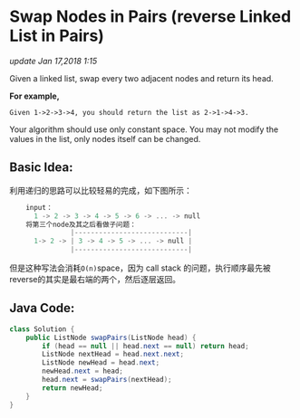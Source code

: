 # Swap Nodes in Pairs \(reverse Linked List in Pairs\)

_update Jan 17,2018 1:15_

Given a linked list, swap every two adjacent nodes and return its head.

**For example,**

```text
Given 1->2->3->4, you should return the list as 2->1->4->3.
```

Your algorithm should use only constant space. You may not modify the values in the list, only nodes itself can be changed.

## Basic Idea:

利用递归的思路可以比较轻易的完成，如下图所示：

```c
    input：
      1 -> 2 -> 3 -> 4 -> 5 -> 6 -> ... -> null
    将第三个node及其之后看做子问题：
               |----------------------------|
      1-> 2 -> | 3 -> 4 -> 5 -> ... -> null |
               |----------------------------|
```

但是这种写法会消耗`O(n)`space，因为 call stack 的问题，执行顺序最先被reverse的其实是最右端的两个，然后逐层返回。

## Java Code:

```java
class Solution {
    public ListNode swapPairs(ListNode head) {
        if (head == null || head.next == null) return head;
        ListNode nextHead = head.next.next;
        ListNode newHead = head.next;
        newHead.next = head;
        head.next = swapPairs(nextHead);
        return newHead;
    }
}
```

